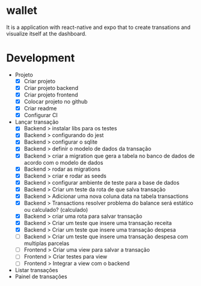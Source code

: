 # wallet

It is a application with react-native and expo that to create transations and visualize itself at the dashboard.

# Development

- Projeto
  - [x] Criar projeto
  - [x] Criar projeto backend
  - [x] Criar projeto frontend
  - [x] Colocar projeto no github
  - [x] Criar readme
  - [x] Configurar CI
- Lançar transação
  - [x] Backend > instalar libs para os testes
  - [x] Backend > configurando do jest
  - [x] Backend > configurar o sqlite
  - [x] Backend > definir o modelo de dados da transação
  - [x] Backend > criar a migration que gera a tabela no banco de dados de acordo com o modelo de dados
  - [x] Backend > rodar as migrations
  - [x] Backend > criar e rodar as seeds
  - [x] Backend > configurar ambiente de teste para a base de dados
  - [x] Backend > Criar um teste da rota de que salva transação
  - [x] Backend > Adicionar uma nova coluna data na tabela transactions
  - [x] Backend > Transactions resolver problema do balance será estático ou calculado? (calculado)
  - [x] Backend > criar uma rota para salvar transação
  - [x] Backend > Criar um teste que insere uma transação receita
  - [x] Backend > Criar um teste que insere uma transação despesa
  - [ ] Backend > Criar um teste que insere uma transação despesa com multiplas parcelas
  - [ ] Frontend > Criar uma view para salvar a transação
  - [ ] Frontend > Criar testes para view
  - [ ] Frontend > Integrar a view com o backend
- Listar transações
- Painel de transações

